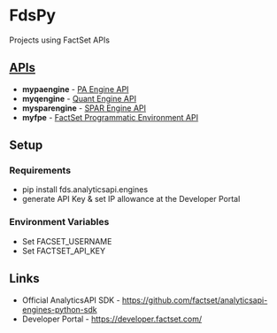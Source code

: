 # FdsPy
Projects using FactSet APIs

## [APIs](https://github.com/nurciuoli/FdsPy/tree/main/apis)
-  __mypaengine__ - [PA Engine API](https://developer.factset.com/api-catalog/pa-engine-api)
-  __myqengine__ - [Quant Engine API](https://developer.factset.com/api-catalog/quant-engine-api)
-  __mysparengine__ - [SPAR Engine API](https://developer.factset.com/api-catalog/spar-engine-api)
-  __myfpe__ - [FactSet Programmatic Environment API](https://developer.factset.com/api-catalog/factset-programmatic-environment-api)

## Setup
### Requirements
- pip install fds.analyticsapi.engines
- generate API Key & set IP allowance at the Developer Portal
### Environment Variables
- Set FACSET_USERNAME
- Set FACTSET_API_KEY

## Links
- Official AnalyticsAPI SDK - https://github.com/factset/analyticsapi-engines-python-sdk
- Developer Portal - https://developer.factset.com/

